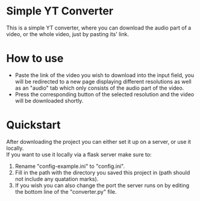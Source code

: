 # Simple YT Converter
This is a simple YT converter, where you can download the audio part of a video, or the whole video, just by pasting its' link.

# How to use
- Paste the link of the video you wish to download into the input field, you will be redirected to a new page displaying different resolutions as well as an "audio" tab which only consists of the audio part of the video.
- Press the corresponding button of the selected resolution and the video will be downloaded shortly.

# Quickstart
After downloading the project you can either set it up on a server, or use it locally.\
If you want to use it locally via a flask server make sure to:
1. Rename "config-example.ini" to "config.ini".
2. Fill in the path with the directory you saved this project in (path should not include any quatation marks).
3. If you wish you can also change the port the server runs on by editing the bottom line of the "converter.py" file.